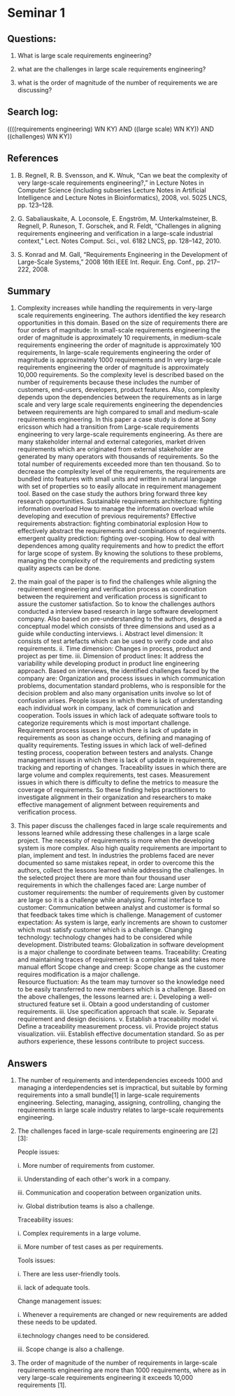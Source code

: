 # Seminar 1

## Questions:

1. What is large scale requirements engineering?

2. what are the challenges in large scale requirements engineering?

3. what is the order of magnitude of the number of requirements we are discussing?

## Search log:

((((requirements engineering) WN KY) AND ((large scale) WN KY)) AND ((challenges) WN KY)) 

## References

1. B. Regnell, R. B. Svensson, and K. Wnuk, “Can we beat the complexity of very large-scale requirements engineering?,” in Lecture Notes in Computer Science (including subseries Lecture Notes in Artificial Intelligence and Lecture Notes in Bioinformatics), 2008, vol. 5025 LNCS, pp. 123–128.

2. G. Sabaliauskaite, A. Loconsole, E. Engström, M. Unterkalmsteiner, B. Regnell, P. Runeson, T. Gorschek, and R. Feldt, “Challenges in aligning requirements engineering and verification in a large-scale industrial context,” Lect. Notes Comput. Sci., vol. 6182 LNCS, pp. 128–142, 2010.

3. S. Konrad and M. Gall, “Requirements Engineering in the Development of Large-Scale Systems,” 2008 16th IEEE Int. Requir. Eng. Conf., pp. 217–222, 2008.

 ## Summary

1. Complexity increases while handling the requirements in very-large scale requirements engineering. The authors identified the key research opportunities in this domain. Based on the size of requirements there are four orders of magnitude: In small-scale requirements engineering the order of magnitude is approximately 10 requirements, in medium-scale requirements engineering the order of magnitude is approximately 100 requirements, In large-scale requirements engineering the order of magnitude is approximately 1000 requirements and In very large-scale requirements engineering the order of magnitude is approximately 10,000 requirements. So the complexity level is described based on the number of requirements because these includes the number of customers, end-users, developers, product features. Also, complexity depends upon the dependencies between the requirements as in large scale and very large scale requirements engineering the dependencies between requirements are high compared to small and medium-scale requirements engineering. In this paper a case study is done at Sony ericsson which had a transition from Large-scale requirements engineering to very large-scale requirements engineering. As there are many stakeholder internal and external categories, market driven requirements which are originated from external stakeholder are generated by many operators with thousands of requirements. So the total number of requirements exceeded more than ten thousand. So to decrease the complexity level of the requirements, the requirements are bundled into features with small units and written in natural language with set of properties so to easily allocate in requirement management tool. Based on the case study the authors bring forward three key research opportunities.
   Sustainable requirements architecture: fighting information overload
   How to manage the information overload while developing and execution of previous requirements?
    Effective requirements abstraction: fighting combinatorial explosion
   How to effectively abstract the requirements and combinations of requirements.
    emergent quality prediction: fighting over-scoping.
   How to deal with dependences among quality requirements and how to predict the effort for large scope of system.
   By knowing the solutions to these problems, managing the complexity of the requirements and predicting system quality aspects can be done.
   
2. the main goal of the paper is to find the challenges while aligning the requirement engineering and verification process as coordination between the requirement and verification process is significant to assure the customer satisfaction. So to know the challenges authors conducted a interview based research in large software development company. Also based on pre-understanding to the authors, designed a conceptual model which consists of three dimensions and used as a guide while conducting interviews.
    i. Abstract level dimension: It consists of test artefacts which can be used to verify code and also requirements.
    ii. Time dimension: Changes in process, product and project as per time.
    iii. Dimension of product lines: It address the variability while developing product in product line engineering approach.
 Based on interviews, the identified challenges faced by the company are:
    Organization and process issues in which communication problems, documentation standard problems, who is responsible for the decision problem and also many organisation units involve so lot of confusion arises.
    People issues in which there is lack of understanding each individual work in company, lack of communication and cooperation.
    Tools issues in which lack of adequate software tools to categorize requirements which is most important challenge.
    Requirement process issues in which there is lack of update in requirements as soon as change occurs, defining and managing of quality requirements.
    Testing issues in which lack of well-defined testing process, cooperation between testers and analysts.
    Change management issues in which there is lack of update in requirements, tracking and reporting of changes.
    Traceability issues in which there are large volume and complex requirements, test cases.
    Measurement issues in which there is difficulty to define the metrics to measure the coverage of requirements.
    So these finding helps practitioners to investigate alignment in their organization and researchers to make effective management of alignment between requirements and verification process.
3. This paper discuss the challenges faced in large scale requirements and lessons learned while addressing these challenges in a large scale project.  The necessity of requirements is more when the developing system is more complex. Also high quality requirements are important to plan, implement and test. In industries the problems faced are never documented so same mistakes repeat, in order to overcome this the authors, collect the lessons learned while addressing the challenges.  In the selected project there are more than four thousand user requirements in which the challenges faced are: 
Large number of customer requirements: the number of requirements given by customer are large so it is a challenge while analysing. 
Formal interface to customer: Communication between analyst and customer is formal so that feedback takes time which is challenge.
Management of customer expectation: As system is large, early increments are shown to customer which must satisfy customer which is a challenge.
 Changing technology: technology changes had to be considered while development.
 Distributed teams: Globalization in software development is a major challenge to coordinate between teams.
 Traceability: Creating and maintaining traces of requirement is a complex task and takes more manual effort
 Scope change and creep: Scope change as the customer requires modification is a major challenge.   
 Resource fluctuation: As the team may turnover so the knowledge need to be easily transferred to new members which is a challenge.
   Based on the above challenges, the lessons learned are:
   i. Developing a well-structured feature set
   ii. Obtain a good understanding of customer requirements.
   iii. Use specification approach that scale.
   iv. Separate requirement and design decisions.
   v. Establish a traceability model
   vi. Define a traceability measurement process.
   vii. Provide project status visualization.
   viii. Establish effective documentation standard.
   So as per authors experience, these lessons contribute to project success.
	
## Answers

1. The number of requirements and interdependencies exceeds 1000 and managing a interdependencies set is impractical, but suitable by forming requirements into a small bundle[1] in large-scale requirements engineering. Selecting, managing, assigning, controlling, changing the requirements in large scale industry relates to large-scale requirements engineering.

2. The challenges faced in large-scale requirements engineering are [2] [3]:

    People issues:
   
    i. More number of requirements from customer.
    
    ii. Understanding of each other's work in a company.
    
    iii. Communication and cooperation between organization units.
    
    iv. Global distribution teams is also a challenge.
    
    Traceability issues:
    
    i. Complex requirements in a large volume.
    
    ii. More number of test cases as per requirements.
    
    Tools issues:
    
    i. There are less user-friendly tools.
    
    ii. lack of adequate tools.
    
    Change management issues:
    
    i. Whenever a requirements are changed or new requirements are added these needs to be updated.
    
    ii.technology changes need to be considered.
    
    iii. Scope change is also a challenge.
    
    
3. The order of magnitude of the number of requirements in large-scale requirements engineering are more than 1000 requirements, where as in very large-scale requirements engineering it exceeds 10,000 requirements [1].
    